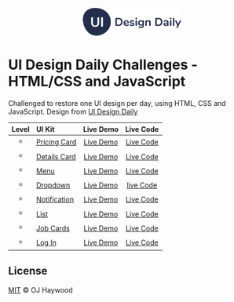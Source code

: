 <p align="center"><img width="200" src="./assets/images/logo/uidesigndaily-logo.svg" alt="UI Design Daily logo"></p>

# UI Design Daily Challenges - HTML/CSS and JavaScript

Challenged to restore one UI design per day, using HTML, CSS and JavaScript. Design from [UI Design Daily](https://uidesigndaily.com/)

| Level | UI Kit                                                                                           | Live Demo                                                                         | Live Code
| :-:   | :-                                                                                               | :-:                                                                               | :-:
| ⭐  | [Pricing Card](https://uidesigndaily.com/posts/figma-pricing-card-day-1534) | [Live Demo](https://ojhaywood.github.io/ui-design-daily-challenges/pricing-card/) | [Live Code](https://github.com/ojhaywood/ui-design-daily-challenges/tree/master/pricing-card)
| ⭐  | [Details Card](https://uidesigndaily.com/posts/figma-details-card-info-tags-day-1374) | [Live Demo](https://ojhaywood.github.io/ui-design-daily-challenges/details-card/) | [Live Code](https://github.com/ojhaywood/ui-design-daily-challenges/tree/master/details-card)
| ⭐  | [Menu](https://uidesigndaily.com/posts/figma-menu-card-day-1494)                 | [Live Demo](https://ojhaywood.github.io/ui-design-daily-challenges/menu/)         | [Live Code](https://github.com/ojhaywood/ui-design-daily-challenges/tree/master/menu)
| ⭐  | [Dropdown](https://uidesigndaily.com/posts/figma-dropdown-search-day-1576)         | [Live Demo](https://ojhaywood.github.io/ui-design-daily-challenges/dropdown/)     | [live Code](https://github.com/ojhaywood/ui-design-daily-challenges/tree/master/dropdown)
| ⭐  | [Notification](https://uidesigndaily.com/posts/figma-notification-day-1559) | [Live Demo](https://ojhaywood.github.io/ui-design-daily-challenges/notification/) | [Live Code](https://github.com/ojhaywood/ui-design-daily-challenges/tree/master/notification)
| ⭐  | [List](https://uidesigndaily.com/posts/figma-list-table-day-1511)                 | [Live Demo](https://ojhaywood.github.io/ui-design-daily-challenges/list/)         | [Live Code](https://github.com/ojhaywood/ui-design-daily-challenges/tree/master/list)
| ⭐  | [Job Cards](https://uidesigndaily.com/posts/figma-job-cards-list-card-day-1524)       | [Live Demo](https://ojhaywood.github.io/ui-design-daily-challenges/job-cards/)    | [Live Code](https://github.com/ojhaywood/ui-design-daily-challenges/tree/master/job-cards)
| ⭐  | [Log In](https://uidesigndaily.com/posts/figma-log-in-authentication-day-1519)             | [Live Demo](https://ojhaywood.github.io/ui-design-daily-challenges/log-in/)       | [Live Code](https://github.com/ojhaywood/ui-design-daily-challenges/tree/master/log-in)

## License

[MIT](License) © OJ Haywood
